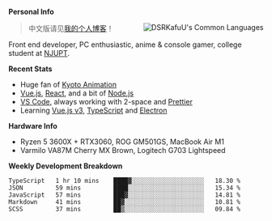
**Personal Info**

<img align="right" alt="DSRKafuU's Common Languages" src="https://github-readme-stats.vercel.app/api/top-langs/?username=dsrkafuu&hide_title=true&layout=compact&langs_count=8" />

> 中文版请见[我的个人博客](https://blog.dsrkafuu.su)！

Front end developer, PC enthusiastic, anime & console gamer, college student at [NJUPT](https://www.njupt.edu.cn).

**Recent Stats**

- Huge fan of [Kyoto Animation](https://www.kyotoanimation.co.jp)
- [Vue.js](https://vuejs.org), [React](https://reactjs.org), and a bit of [Node.js](https://nodejs.org)
- [VS Code](https://code.visualstudio.com), always working with 2-space and [Prettier](https://prettier.io)
- Learning [Vue.js v3](https://v3.vuejs.org), [TypeScript](https://www.typescriptlang.org) and [Electron](https://www.electronjs.org)

**Hardware Info**

- Ryzen 5 3600X + RTX3060, ROG GM501GS, MacBook Air M1
- Varmilo VA87M Cherry MX Brown, Logitech G703 Lightspeed

**Weekly Development Breakdown**

<!--START_SECTION:waka-->
```text
TypeScript   1 hr 10 mins    ████▓░░░░░░░░░░░░░░░░░░░░   18.30 % 
JSON         59 mins         ████░░░░░░░░░░░░░░░░░░░░░   15.34 % 
JavaScript   57 mins         ███▓░░░░░░░░░░░░░░░░░░░░░   14.81 % 
Markdown     41 mins         ██▓░░░░░░░░░░░░░░░░░░░░░░   10.81 % 
SCSS         37 mins         ██▒░░░░░░░░░░░░░░░░░░░░░░   09.84 % 
```
<!--END_SECTION:waka-->
